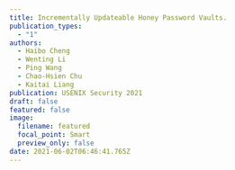 ```yaml
---
title: Incrementally Updateable Honey Password Vaults.
publication_types:
  - "1"
authors:
  - Haibo Cheng
  - Wenting Li
  - Ping Wang
  - Chao-Hsien Chu
  - Kaitai Liang
publication: USENIX Security 2021
draft: false
featured: false
image:
  filename: featured
  focal_point: Smart
  preview_only: false
date: 2021-06-02T06:46:41.765Z
---
```

